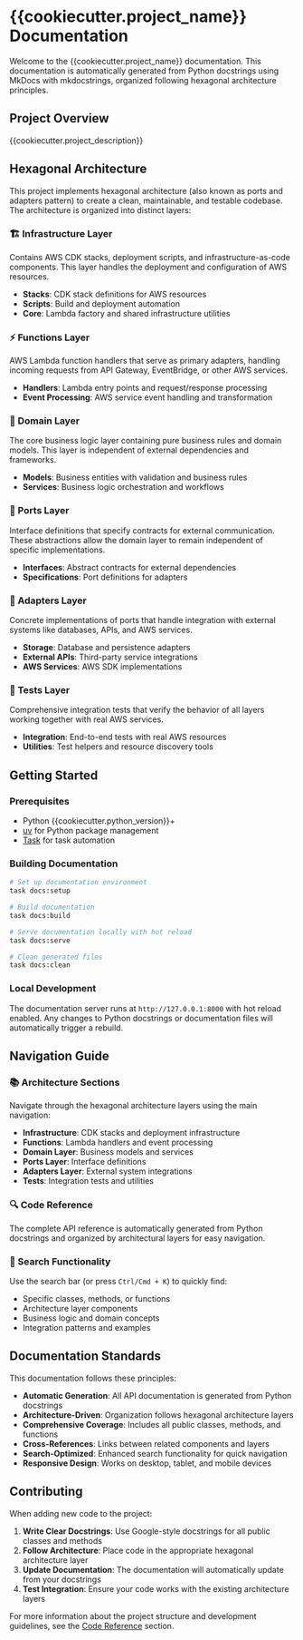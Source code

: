 # {{cookiecutter.project_name}} Documentation

Welcome to the {{cookiecutter.project_name}} documentation. This documentation is automatically generated from Python docstrings using MkDocs with mkdocstrings, organized following hexagonal architecture principles.

## Project Overview

{{cookiecutter.project_description}}

## Hexagonal Architecture

This project implements hexagonal architecture (also known as ports and adapters pattern) to create a clean, maintainable, and testable codebase. The architecture is organized into distinct layers:

### 🏗️ Infrastructure Layer

Contains AWS CDK stacks, deployment scripts, and infrastructure-as-code components. This layer handles the deployment and configuration of AWS resources.

- **Stacks**: CDK stack definitions for AWS resources
- **Scripts**: Build and deployment automation
- **Core**: Lambda factory and shared infrastructure utilities

### ⚡ Functions Layer

AWS Lambda function handlers that serve as primary adapters, handling incoming requests from API Gateway, EventBridge, or other AWS services.

- **Handlers**: Lambda entry points and request/response processing
- **Event Processing**: AWS service event handling and transformation

### 🎯 Domain Layer

The core business logic layer containing pure business rules and domain models. This layer is independent of external dependencies and frameworks.

- **Models**: Business entities with validation and business rules
- **Services**: Business logic orchestration and workflows

### 🔌 Ports Layer

Interface definitions that specify contracts for external communication. These abstractions allow the domain layer to remain independent of specific implementations.

- **Interfaces**: Abstract contracts for external dependencies
- **Specifications**: Port definitions for adapters

### 🔧 Adapters Layer

Concrete implementations of ports that handle integration with external systems like databases, APIs, and AWS services.

- **Storage**: Database and persistence adapters
- **External APIs**: Third-party service integrations
- **AWS Services**: AWS SDK implementations

### 🧪 Tests Layer

Comprehensive integration tests that verify the behavior of all layers working together with real AWS services.

- **Integration**: End-to-end tests with real AWS resources
- **Utilities**: Test helpers and resource discovery tools

## Getting Started

### Prerequisites

- Python {{cookiecutter.python_version}}+
- [uv](https://github.com/astral-sh/uv) for Python package management
- [Task](https://taskfile.dev/) for task automation

### Building Documentation

```bash
# Set up documentation environment
task docs:setup

# Build documentation
task docs:build

# Serve documentation locally with hot reload
task docs:serve

# Clean generated files
task docs:clean
```

### Local Development

The documentation server runs at `http://127.0.0.1:8000` with hot reload enabled. Any changes to Python docstrings or documentation files will automatically trigger a rebuild.

## Navigation Guide

### 📚 Architecture Sections

Navigate through the hexagonal architecture layers using the main navigation:

- **Infrastructure**: CDK stacks and deployment infrastructure
- **Functions**: Lambda handlers and event processing
- **Domain Layer**: Business models and services
- **Ports Layer**: Interface definitions
- **Adapters Layer**: External system integrations
- **Tests**: Integration tests and utilities

### 🔍 Code Reference

The complete API reference is automatically generated from Python docstrings and organized by architectural layers for easy navigation.

### 🔎 Search Functionality

Use the search bar (or press `Ctrl/Cmd + K`) to quickly find:

- Specific classes, methods, or functions
- Architecture layer components
- Business logic and domain concepts
- Integration patterns and examples

## Documentation Standards

This documentation follows these principles:

- **Automatic Generation**: All API documentation is generated from Python docstrings
- **Architecture-Driven**: Organization follows hexagonal architecture layers
- **Comprehensive Coverage**: Includes all public classes, methods, and functions
- **Cross-References**: Links between related components and layers
- **Search-Optimized**: Enhanced search functionality for quick navigation
- **Responsive Design**: Works on desktop, tablet, and mobile devices

## Contributing

When adding new code to the project:

1. **Write Clear Docstrings**: Use Google-style docstrings for all public classes and methods
2. **Follow Architecture**: Place code in the appropriate hexagonal architecture layer
3. **Update Documentation**: The documentation will automatically update from your docstrings
4. **Test Integration**: Ensure your code works with the existing architecture layers

For more information about the project structure and development guidelines, see the [Code Reference](reference/) section.
